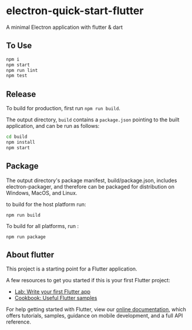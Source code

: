 # electron-quick-start-flutter
A minimal Electron application with flutter & dart

## To Use

```bash
npm i
npm start
npm run lint
npm test
```
 
## Release
To build for production, first run `npm run build`.

The output directory, `build` contains a `package.json` pointing to the built
application, and can be run as follows:

```bash
cd build
npm install
npm start
```
## Package
The output directory's package manifest, build/package.json, includes electron-packager, and therefore can be packaged for distribution on Windows, MacOS, and Linux.

to build for the host platform run:
``` 
npm run build
```
To build for all platforms, run :

``` 
npm run package
```
## About flutter

This project is a starting point for a Flutter application.

A few resources to get you started if this is your first Flutter project:

- [Lab: Write your first Flutter app](https://flutter.dev/docs/get-started/codelab)
- [Cookbook: Useful Flutter samples](https://flutter.dev/docs/cookbook)

For help getting started with Flutter, view our
[online documentation](https://flutter.dev/docs), which offers tutorials,
samples, guidance on mobile development, and a full API reference.